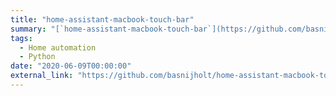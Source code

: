 ```yaml
---
title: "home-assistant-macbook-touch-bar"
summary: "[`home-assistant-macbook-touch-bar`](https://github.com/basnijholt/home-assistant-macbook-touch-bar): Displaying sensors and controlling IoT devices using the Macbook Pro's touch bar 🤖💻 [![GitHub Repo stars](https://img.shields.io/github/stars/basnijholt/home-assistant-macbook-touch-bar?label=%20&style=social)](https://github.com/basnijholt/home-assistant-macbook-touch-bar)"
tags:
  - Home automation
  - Python
date: "2020-06-09T00:00:00"
external_link: "https://github.com/basnijholt/home-assistant-macbook-touch-bar"
---
```

